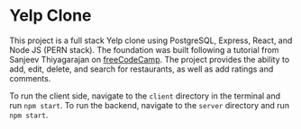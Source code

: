# Yelp Clone
This project is a full stack Yelp clone using PostgreSQL, Express, React, and Node JS (PERN stack). The foundation was built following a tutorial from Sanjeev Thiyagarajan on <a href="https://www.youtube.com/watch?v=J01rYl9T3BU" target="_blank">freeCodeCamp</a>. The project provides the ability to add, edit, delete, and search for restaurants, as well as add ratings and comments.

To run the client side, navigate to the `client` directory in the terminal and run `npm start`. To run the backend, navigate to the `server` directory and run `npm start`.
